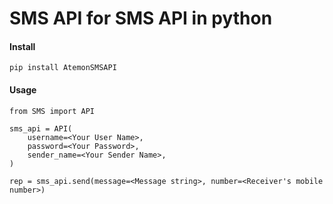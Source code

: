 
SMS API for SMS API in python
=======================================

#### Install

    pip install AtemonSMSAPI


#### Usage

    from SMS import API

    sms_api = API(
        username=<Your User Name>,
        password=<Your Password>,
        sender_name=<Your Sender Name>,
    )

    rep = sms_api.send(message=<Message string>, number=<Receiver's mobile number>)

